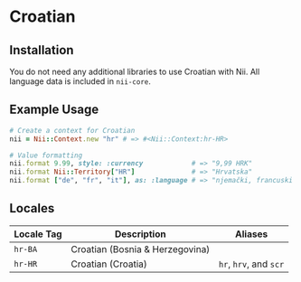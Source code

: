 <!-- This file has been generated. Source: languages/_template.md.erb -->

# Croatian

## Installation

You do not need any additional libraries to use Croatian with Nii.
All language data is included in `nii-core`.

## Example Usage

``` ruby
# Create a context for Croatian
nii = Nii::Context.new "hr" # => #<Nii::Context:hr-HR>

# Value formatting
nii.format 9.99, style: :currency            # => "9,99 HRK"
nii.format Nii::Territory["HR"]              # => "Hrvatska"
nii.format ["de", "fr", "it"], as: :language # => "njemački, francuski i talijanski"
```


## Locales

<table>
  <thead>
    <tr>
      <th>Locale Tag</th>
      <th>Description</th>
      <th>Aliases</th>
    </tr>
  </thead>
  <tbody>
    <tr>
      <td><code>hr-BA</code></td>
      <td>Croatian (Bosnia &amp; Herzegovina)</td>
      <td></td>
    </tr>
    <tr>
      <td><code>hr-HR</code></td>
      <td>Croatian (Croatia)</td>
      <td><code>hr</code>, <code>hrv</code>, and <code>scr</code></td>
    </tr>
  </tbody>
</table>

